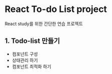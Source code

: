  # React To-do List project

 React study를 위한 간단한 연습 프로젝트

 ## 1. Todo-list 만들기

 * 컴포넌트 구성
 * 상태관리 하기
 * 컴포넌트 최적화 하기
